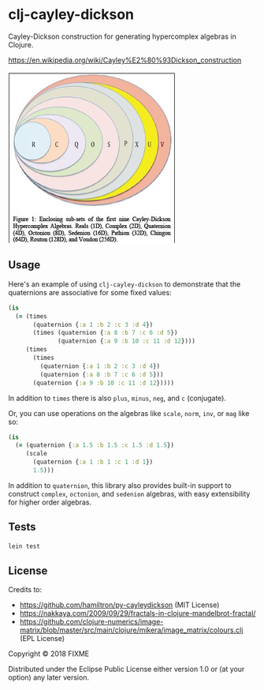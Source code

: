 # clj-cayley-dickson

Cayley-Dickson construction for generating hypercomplex algebras in Clojure.

https://en.wikipedia.org/wiki/Cayley%E2%80%93Dickson_construction

![The Hypercomplex Numbers](papers/Figure1.JPG)

## Usage

Here's an example of using `clj-cayley-dickson` to demonstrate that the quaternions are associative for some fixed values:

```clojure
(is
  (= (times
       (quaternion {:a 1 :b 2 :c 3 :d 4})
       (times (quaternion {:a 8 :b 7 :c 6 :d 5})
              (quaternion {:a 9 :b 10 :c 11 :d 12})))
     (times
       (times
         (quaternion {:a 1 :b 2 :c 3 :d 4})
         (quaternion {:a 8 :b 7 :c 6 :d 5}))
       (quaternion {:a 9 :b 10 :c 11 :d 12}))))
```
In addition to `times` there is also `plus`, `minus`, `neg`, and `c` (conjugate).

Or, you can use operations on the algebras like `scale`, `norm`, `inv`, or `mag` like so:
```clojure
(is 
  (= (quaternion {:a 1.5 :b 1.5 :c 1.5 :d 1.5})
     (scale 
       (quaternion {:a 1 :b 1 :c 1 :d 1})
       1.5)))
```

In addition to `quaternion`, this library also provides built-in support to construct `complex`, `octonion`, and `sedenion` algebras, with easy extensibility for higher order algebras.

## Tests

```bash
lein test
```

## License

Credits to:
  - https://github.com/hamiltron/py-cayleydickson (MIT License)
  - https://nakkaya.com/2009/09/29/fractals-in-clojure-mandelbrot-fractal/
  - https://github.com/clojure-numerics/image-matrix/blob/master/src/main/clojure/mikera/image_matrix/colours.clj (EPL License)

Copyright © 2018 FIXME

Distributed under the Eclipse Public License either version 1.0 or (at
your option) any later version.
